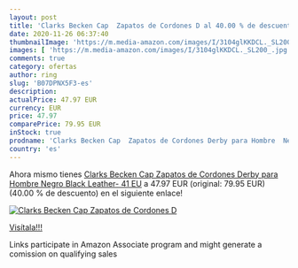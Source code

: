 ```yaml
---
layout: post
title: 'Clarks Becken Cap  Zapatos de Cordones D al 40.00 % de descuento'
date: 2020-11-26 06:37:40
thumbnailImage: 'https://m.media-amazon.com/images/I/3104glKKDCL._SL200_.jpg'
images: [ 'https://m.media-amazon.com/images/I/3104glKKDCL._SL200_.jpg' ]
comments: true
category: ofertas
author: ring
slug: 'B07DPNX5F3-es'
description:
actualPrice: 47.97 EUR
currency: EUR
price: 47.97
comparePrice: 79.95 EUR
inStock: true
prodname: 'Clarks Becken Cap  Zapatos de Cordones Derby para Hombre  Negro  Black Leather-   41 EU'
country: 'es'
---
```


Ahora mismo tienes [Clarks Becken Cap  Zapatos de Cordones Derby para Hombre  Negro  Black Leather-   41 EU](https://www.amazon.es/dp/B07DPNX5F3/?tag=tolees-21) a 47.97 EUR (original: 79.95 EUR) (40.00 %  de descuento) en el siguiente enlace!

[![Clarks Becken Cap  Zapatos de Cordones D](https://m.media-amazon.com/images/I/3104glKKDCL._SL200_.jpg)](https://www.amazon.es/dp/B07DPNX5F3/?tag=tolees-21)

[Visítala!!!](https://www.amazon.es/dp/B07DPNX5F3/?tag=tolees-21)

Links participate in Amazon Associate program and might generate a comission on qualifying sales

